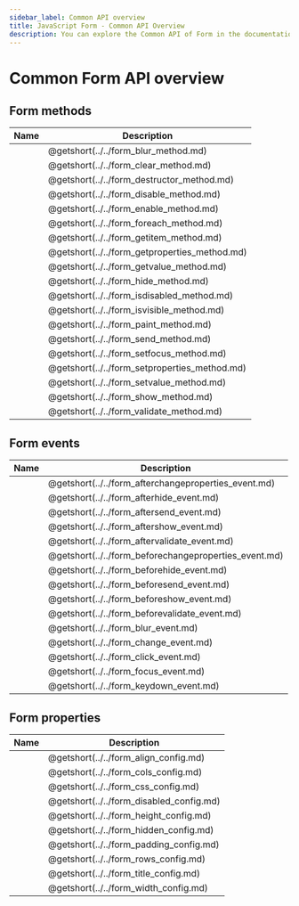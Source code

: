 ```yaml
---
sidebar_label: Common API overview
title: JavaScript Form - Common API Overview 
description: You can explore the Common API of Form in the documentation of the DHTMLX JavaScript UI library. Browse developer guides and API reference, try out code examples and live demos, and download a free 30-day evaluation version of DHTMLX Suite 7.
---
```


# Common Form API overview

## Form methods

| Name                                   | Description                                   |
| -------------------------------------- | --------------------------------------------- |
| [](../../form_blur_method.md)          | @getshort(../../form_blur_method.md)          |
| [](../../form_clear_method.md)         | @getshort(../../form_clear_method.md)         |
| [](../../form_destructor_method.md)    | @getshort(../../form_destructor_method.md)    |
| [](../../form_disable_method.md)       | @getshort(../../form_disable_method.md)       |
| [](../../form_enable_method.md)        | @getshort(../../form_enable_method.md)        |
| [](../../form_foreach_method.md)       | @getshort(../../form_foreach_method.md)       |
| [](../../form_getitem_method.md)       | @getshort(../../form_getitem_method.md)       |
| [](../../form_getproperties_method.md) | @getshort(../../form_getproperties_method.md) |
| [](../../form_getvalue_method.md)      | @getshort(../../form_getvalue_method.md)      |
| [](../../form_hide_method.md)          | @getshort(../../form_hide_method.md)          |
| [](../../form_isdisabled_method.md)    | @getshort(../../form_isdisabled_method.md)    |
| [](../../form_isvisible_method.md)     | @getshort(../../form_isvisible_method.md)     |
| [](../../form_paint_method.md)         | @getshort(../../form_paint_method.md)         |
| [](../../form_send_method.md)          | @getshort(../../form_send_method.md)          |
| [](../../form_setfocus_method.md)      | @getshort(../../form_setfocus_method.md)      |
| [](../../form_setproperties_method.md) | @getshort(../../form_setproperties_method.md) |
| [](../../form_setvalue_method.md)      | @getshort(../../form_setvalue_method.md)      |
| [](../../form_show_method.md)          | @getshort(../../form_show_method.md)          |
| [](../../form_validate_method.md)      | @getshort(../../form_validate_method.md)      |

## Form events

| Name                                        | Description                                        |
| ------------------------------------------- | -------------------------------------------------- |
| [](../../form_afterchangeproperties_event.md)  | @getshort(../../form_afterchangeproperties_event.md)  |
| [](../../form_afterhide_event.md)              | @getshort(../../form_afterhide_event.md)              |
| [](../../form_aftersend_event.md)              | @getshort(../../form_aftersend_event.md)              |
| [](../../form_aftershow_event.md)              | @getshort(../../form_aftershow_event.md)              |
| [](../../form_aftervalidate_event.md)          | @getshort(../../form_aftervalidate_event.md)          |
| [](../../form_beforechangeproperties_event.md) | @getshort(../../form_beforechangeproperties_event.md) |
| [](../../form_beforehide_event.md)             | @getshort(../../form_beforehide_event.md)             |
| [](../../form_beforesend_event.md)             | @getshort(../../form_beforesend_event.md)             |
| [](../../form_beforeshow_event.md)             | @getshort(../../form_beforeshow_event.md)             |
| [](../../form_beforevalidate_event.md)         | @getshort(../../form_beforevalidate_event.md)         |
| [](../../form_blur_event.md)                   | @getshort(../../form_blur_event.md)                   |
| [](../../form_change_event.md)                 | @getshort(../../form_change_event.md)                 |
| [](../../form_click_event.md)                  | @getshort(../../form_click_event.md)                  |
| [](../../form_focus_event.md)                  | @getshort(../../form_focus_event.md)                  |
| [](../../form_keydown_event.md)                | @getshort(../../form_keydown_event.md)                |

## Form properties

| Name                           | Description                           |
| ------------------------------ | ------------------------------------- |
| [](../../form_align_config.md)    | @getshort(../../form_align_config.md)    |
| [](../../form_cols_config.md)     | @getshort(../../form_cols_config.md)     |
| [](../../form_css_config.md)      | @getshort(../../form_css_config.md)      |
| [](../../form_disabled_config.md) | @getshort(../../form_disabled_config.md) |
| [](../../form_height_config.md)   | @getshort(../../form_height_config.md)   |
| [](../../form_hidden_config.md)   | @getshort(../../form_hidden_config.md)   |
| [](../../form_padding_config.md)  | @getshort(../../form_padding_config.md)  |
| [](../../form_rows_config.md)     | @getshort(../../form_rows_config.md)     |
| [](../../form_title_config.md)    | @getshort(../../form_title_config.md)    |
| [](../../form_width_config.md)    | @getshort(../../form_width_config.md)    |
